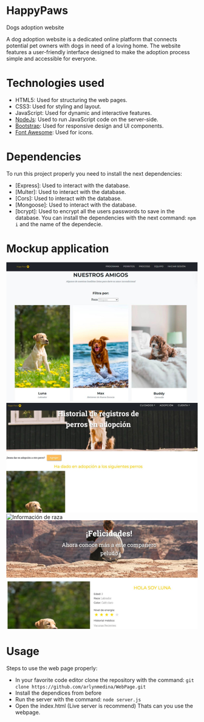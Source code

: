 # HappyPaws
Dogs adoption website

A dog adoption website is a dedicated online platform that connects potential pet owners with dogs in need of a loving home. The website features a user-friendly interface designed to make the adoption process simple and accessible for everyone.

# Technologies used
- HTML5: Used for structuring the web pages.
- CSS3: Used for styling and layout.
- JavaScript: Used for dynamic and interactive features.
- [NodeJs](https://nodejs.org/en): Used to run JavaScript code on the server-side.
- [Bootstrap](https://getbootstrap.com/): Used for responsive design and UI components.
- [Font Awesome](https://fontawesome.com/): Used for icons.

# Dependencies
To run this project properly you need to install the next dependencies:
- [Express]: Used to interact with the database.
- [Multer]: Used to interact with the database.
- [Cors]: Used to interact with the database.
- [Mongoose]: Used to interact with the database.
- [bcrypt]: Used to encrypt all the users passwords to save in the database.
You can install the dependencies with the next command: `npm i` and the name of the dependecie.

# Mockup application
![Presentacion y filtrado de mascotas](images/images2.jpeg)
![Registro de mascotas](images/images1.jpeg)
![Información de raza](images/images4.jep)
![Información de la mascota](images/images3.jpeg)

# Usage
Steps to use the web page properly:
- In your favorite code editor clone the repository with the command:
`git clone https://github.com/arlynmedina/WebPage.git`
- Install the dependices from before
- Run the server with the command: `node server.js`
- Open the index.html (Live server is recommend)
Thats can you use the webpage.
